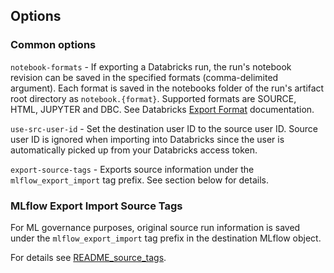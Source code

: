 
## Options

### Common options 

`notebook-formats` - If exporting a Databricks run, the run's notebook revision can be saved in the specified formats (comma-delimited argument). Each format is saved in the notebooks folder of the run's artifact root directory as `notebook.{format}`. Supported formats are  SOURCE, HTML, JUPYTER and DBC. See Databricks [Export Format](https://docs.databricks.com/dev-tools/api/latest/workspace.html#notebookexportformat) documentation.

`use-src-user-id` -  Set the destination user ID to the source user ID. Source user ID is ignored when importing into Databricks since the user is automatically picked up from your Databricks access token.

`export-source-tags` - Exports source information under the `mlflow_export_import` tag prefix. See section below for details.

### MLflow Export Import Source Tags 

For ML governance purposes, original source run information is saved under the `mlflow_export_import` tag prefix in the destination MLflow object.


For details see [README_source_tags](README_source_tags.md).
